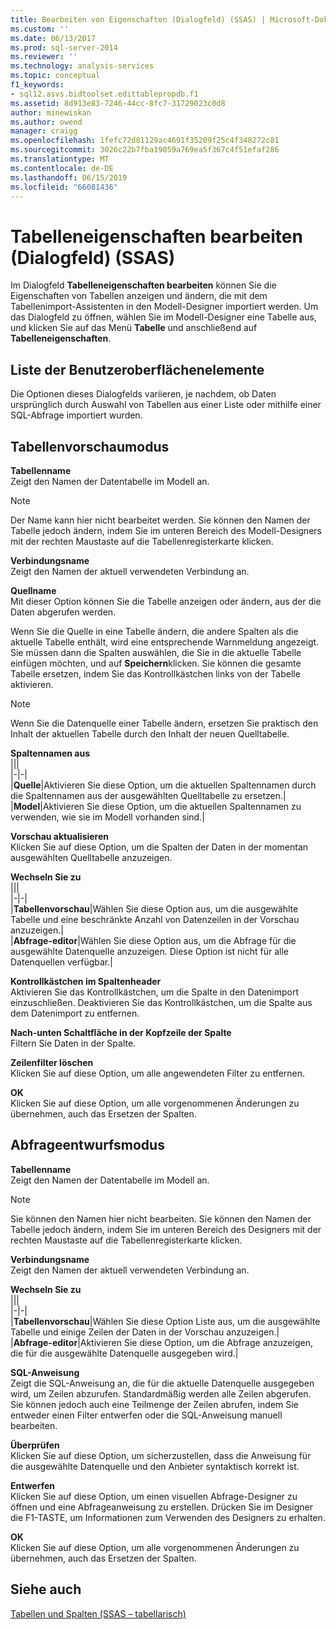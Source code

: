 ```yaml
---
title: Bearbeiten von Eigenschaften (Dialogfeld) (SSAS) | Microsoft-Dokumentation
ms.custom: ''
ms.date: 06/13/2017
ms.prod: sql-server-2014
ms.reviewer: ''
ms.technology: analysis-services
ms.topic: conceptual
f1_keywords:
- sql12.asvs.bidtoolset.edittablepropdb.f1
ms.assetid: 8d913e83-7246-44cc-8fc7-31729023c0d8
author: minewiskan
ms.author: owend
manager: craigg
ms.openlocfilehash: 1fefc72d81129ac4691f35209f25c4f348272c81
ms.sourcegitcommit: 3026c22b7fba19059a769ea5f367c4f51efaf286
ms.translationtype: MT
ms.contentlocale: de-DE
ms.lasthandoff: 06/15/2019
ms.locfileid: "66081436"
---
```

# <a name="edit-table-properties-dialog-box-ssas"></a>Tabelleneigenschaften bearbeiten (Dialogfeld) (SSAS)
  Im Dialogfeld **Tabelleneigenschaften bearbeiten** können Sie die Eigenschaften von Tabellen anzeigen und ändern, die mit dem Tabellenimport-Assistenten in den Modell-Designer importiert werden. Um das Dialogfeld zu öffnen, wählen Sie im Modell-Designer eine Tabelle aus, und klicken Sie auf das Menü **Tabelle** und anschließend auf **Tabelleneigenschaften**.  
  
## <a name="uielement-list"></a>Liste der Benutzeroberflächenelemente  
 Die Optionen dieses Dialogfelds variieren, je nachdem, ob Daten ursprünglich durch Auswahl von Tabellen aus einer Liste oder mithilfe einer SQL-Abfrage importiert wurden.  
  
## <a name="table-preview-mode"></a>Tabellenvorschaumodus  
 **Tabellenname**  
 Zeigt den Namen der Datentabelle im Modell an.  
  
> [!NOTE]  
>  Der Name kann hier nicht bearbeitet werden. Sie können den Namen der Tabelle jedoch ändern, indem Sie im unteren Bereich des Modell-Designers mit der rechten Maustaste auf die Tabellenregisterkarte klicken.  
  
 **Verbindungsname**  
 Zeigt den Namen der aktuell verwendeten Verbindung an.  
  
 **Quellname**  
 Mit dieser Option können Sie die Tabelle anzeigen oder ändern, aus der die Daten abgerufen werden.  
  
 Wenn Sie die Quelle in eine Tabelle ändern, die andere Spalten als die aktuelle Tabelle enthält, wird eine entsprechende Warnmeldung angezeigt. Sie müssen dann die Spalten auswählen, die Sie in die aktuelle Tabelle einfügen möchten, und auf **Speichern**klicken. Sie können die gesamte Tabelle ersetzen, indem Sie das Kontrollkästchen links von der Tabelle aktivieren.  
  
> [!NOTE]  
>  Wenn Sie die Datenquelle einer Tabelle ändern, ersetzen Sie praktisch den Inhalt der aktuellen Tabelle durch den Inhalt der neuen Quelltabelle.  
  
 **Spaltennamen aus**  
 |||  
|-|-|  
|**Quelle**|Aktivieren Sie diese Option, um die aktuellen Spaltennamen durch die Spaltennamen aus der ausgewählten Quelltabelle zu ersetzen.|  
|**Model**|Aktivieren Sie diese Option, um die aktuellen Spaltennamen zu verwenden, wie sie im Modell vorhanden sind.|  
  
 **Vorschau aktualisieren**  
 Klicken Sie auf diese Option, um die Spalten der Daten in der momentan ausgewählten Quelltabelle anzuzeigen.  
  
 **Wechseln Sie zu**  
 |||  
|-|-|  
|**Tabellenvorschau**|Wählen Sie diese Option aus, um die ausgewählte Tabelle und eine beschränkte Anzahl von Datenzeilen in der Vorschau anzuzeigen.|  
|**Abfrage-editor**|Wählen Sie diese Option aus, um die Abfrage für die ausgewählte Datenquelle anzuzeigen. Diese Option ist nicht für alle Datenquellen verfügbar.|  
  
 **Kontrollkästchen im Spaltenheader**  
 Aktivieren Sie das Kontrollkästchen, um die Spalte in den Datenimport einzuschließen. Deaktivieren Sie das Kontrollkästchen, um die Spalte aus dem Datenimport zu entfernen.  
  
 **Nach-unten Schaltfläche in der Kopfzeile der Spalte**  
 Filtern Sie Daten in der Spalte.  
  
 **Zeilenfilter löschen**  
 Klicken Sie auf diese Option, um alle angewendeten Filter zu entfernen.  
  
 **OK**  
 Klicken Sie auf diese Option, um alle vorgenommenen Änderungen zu übernehmen, auch das Ersetzen der Spalten.  
  
## <a name="query-design-mode"></a>Abfrageentwurfsmodus  
 **Tabellenname**  
 Zeigt den Namen der Datentabelle im Modell an.  
  
> [!NOTE]  
>  Sie können den Namen hier nicht bearbeiten. Sie können den Namen der Tabelle jedoch ändern, indem Sie im unteren Bereich des Designers mit der rechten Maustaste auf die Tabellenregisterkarte klicken.  
  
 **Verbindungsname**  
 Zeigt den Namen der aktuell verwendeten Verbindung an.  
  
 **Wechseln Sie zu**  
 |||  
|-|-|  
|**Tabellenvorschau**|Wählen Sie diese Option Liste aus, um die ausgewählte Tabelle und einige Zeilen der Daten in der Vorschau anzuzeigen.|  
|**Abfrage-editor**|Aktivieren Sie diese Option, um die Abfrage anzuzeigen, die für die ausgewählte Datenquelle ausgegeben wird.|  
  
 **SQL-Anweisung**  
 Zeigt die SQL-Anweisung an, die für die aktuelle Datenquelle ausgegeben wird, um Zeilen abzurufen. Standardmäßig werden alle Zeilen abgerufen. Sie können jedoch auch eine Teilmenge der Zeilen abrufen, indem Sie entweder einen Filter entwerfen oder die SQL-Anweisung manuell bearbeiten.  
  
 **Überprüfen**  
 Klicken Sie auf diese Option, um sicherzustellen, dass die Anweisung für die ausgewählte Datenquelle und den Anbieter syntaktisch korrekt ist.  
  
 **Entwerfen**  
 Klicken Sie auf diese Option, um einen visuellen Abfrage-Designer zu öffnen und eine Abfrageanweisung zu erstellen. Drücken Sie im Designer die F1-TASTE, um Informationen zum Verwenden des Designers zu erhalten.  
  
 **OK**  
 Klicken Sie auf diese Option, um alle vorgenommenen Änderungen zu übernehmen, auch das Ersetzen der Spalten.  
  
## <a name="see-also"></a>Siehe auch  
 [Tabellen und Spalten &#40;SSAS – tabellarisch&#41;](tabular-models/tables-and-columns-ssas-tabular.md)  
  
  
